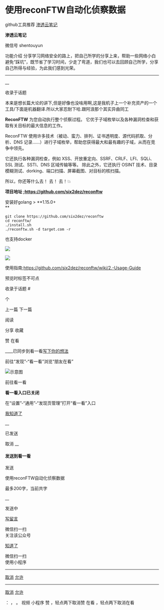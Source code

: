 #  使用reconFTW自动化侦察数据

github工具推荐  [ 渗透云笔记 ](javascript:void\(0\);)

**渗透云笔记** ![]()

微信号 shentouyun

功能介绍
分享学习网络安全的路上，把自己所学的分享上来，帮助一些网络小白避免“踩坑”，既节省了学习时间，少走了弯道，我们也可以去回顾自己所学，分享自己所得与经验，为此我们感到光荣。

____

__

收录于话题

本来是想长篇大论的讲下,但是好像也没啥用啊,这是我机子上一个补充资产的一个工具/下面是机器翻译.所以大家忍耐下哈.跟阿浪那个其实异曲同工  

  

 **ReconFTW** 为您自动执行整个侦察过程。 它优于子域枚举以及各种漏洞检查和获取有关目标的最大信息的工作。

ReconFTW 使用许多技术（被动、蛮力、排列、证书透明度、源代码抓取、分析、DNS
记录......）进行子域枚举，帮助您获得最大和最有趣的子域，从而在竞争中领先。  

  

  

它还执行各种漏洞检查，例如 XSS、开放重定向、SSRF、CRLF、LFI、SQLi、SSL 测试、SSTI、DNS 区域传输等等。 除此之外，它还执行
OSINT 技术、目录模糊测试、dorking、端口扫描、屏幕截图、对目标的核扫描。

所以，你还等什么去！ 去！ 去！💥

  

  

**项目地址   ;https://github.com/six2dez/reconftw**

  

安装好golang  > **1.15.0+  
**

  

    
    
    git clone https://github.com/six2dez/reconftw  
    cd reconftw/  
    ./install.sh  
    ./reconftw.sh -d target.com -r

  

  

也支持docker

  

![](http://hk-proxy.gitwarp.com/https://raw.githubusercontent.com/tuchuang9/tc1/refs/heads/main/public/20220218181036.png)

![](http://hk-proxy.gitwarp.com/https://raw.githubusercontent.com/tuchuang9/tc1/refs/heads/main/public/20220218181039.png)

  

  

使用指南;https://github.com/six2dez/reconftw/wiki/2.-Usage-Guide  

  

  

预览时标签不可点

收录于话题 #

 个

上一篇 下一篇

阅读

分享 收藏

赞 在看

____已同步到看一看[写下你的想法](javascript:;)

前往“发现”-“看一看”浏览“朋友在看”

![示意图](//res.wx.qq.com/mmbizwap/zh_CN/htmledition/images/pic/appmsg/pic_like_comment55871f.png)

前往看一看

**看一看入口已关闭**

在“设置”-“通用”-“发现页管理”打开“看一看”入口

[我知道了](javascript:;)

__

已发送

取消 __

####  发送到看一看

发送

使用reconFTW自动化侦察数据

最多200字，当前共字

__

发送中

[写留言](javascript:;)

微信扫一扫  
关注该公众号

[知道了](javascript:;)

微信扫一扫  
使用小程序

****

[取消](javascript:void\(0\);) [允许](javascript:void\(0\);)

****

[取消](javascript:void\(0\);) [允许](javascript:void\(0\);)

： ， 。 视频 小程序 赞 ，轻点两下取消赞 在看 ，轻点两下取消在看

